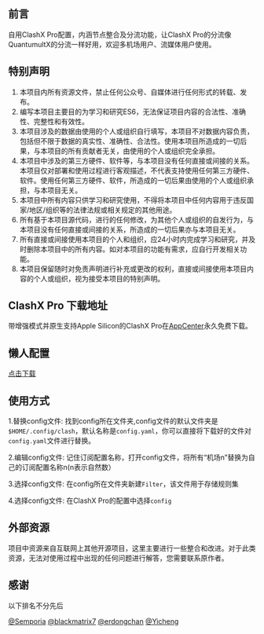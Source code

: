 ## 前言

自用ClashX Pro配置，内涵节点整合及分流功能，让ClashX Pro的分流像QuantumultX的分流一样好用，欢迎多机场用户、流媒体用户使用。


## 特别声明

1. 本项目内所有资源文件，禁止任何公众号、自媒体进行任何形式的转载、发布。
2. 编写本项目主要目的为学习和研究ES6，无法保证项目内容的合法性、准确性、完整性和有效性。
3. 本项目涉及的数据由使用的个人或组织自行填写，本项目不对数据内容负责，包括但不限于数据的真实性、准确性、合法性。使用本项目所造成的一切后果，与本项目的所有贡献者无关，由使用的个人或组织完全承担。
4. 本项目中涉及的第三方硬件、软件等，与本项目没有任何直接或间接的关系。本项目仅对部署和使用过程进行客观描述，不代表支持使用任何第三方硬件、软件。使用任何第三方硬件、软件，所造成的一切后果由使用的个人或组织承担，与本项目无关。
5. 本项目中所有内容只供学习和研究使用，不得将本项目中任何内容用于违反国家/地区/组织等的法律法规或相关规定的其他用途。
6. 所有基于本项目源代码，进行的任何修改，为其他个人或组织的自发行为，与本项目没有任何直接或间接的关系，所造成的一切后果亦与本项目无关。
7. 所有直接或间接使用本项目的个人和组织，应24小时内完成学习和研究，并及时删除本项目中的所有内容。如对本项目的功能有需求，应自行开发相关功能。
8. 本项目保留随时对免责声明进行补充或更改的权利，直接或间接使用本项目内容的个人或组织，视为接受本项目的特别声明。


## ClashX Pro 下载地址

带增强模式并原生支持Apple Silicon的ClashX Pro在[AppCenter](https://install.appcenter.ms/users/clashx/apps/clashx-pro/distribution_groups/public)永久免费下载。

## 懒人配置

[点击下载](https://raw.githubusercontent.com/GreatEugenius/Clash/master/config.yaml)

## 使用方式
1.替换config文件:
找到config所在文件夹,config文件的默认文件夹是`$HOME/.config/clash`，默认名称是`config.yaml`，你可以直接将下载好的文件对`config.yaml`文件进行替换。

2.编辑config文件:
记住订阅配置名称，打开config文件，将所有“机场n”替换为自己的订阅配置名称n(n表示自然数）

3.选择config文件:
在config所在文件夹新建`Filter`，该文件用于存储规则集

4.选择config文件:
在ClashX Pro的配置中选择`config`

## 外部资源

项目中资源来自互联网上其他开源项目，这里主要进行一些整合和改进。对于此类资源，无法对使用过程中出现的任何问题进行解答，您需要联系原作者。

## 感谢

以下排名不分先后

[@Semporia](https://github.com/Semporia)   [@blackmatrix7](https://github.com/blackmatrix7)   [@erdongchan](https://github.com/erdongchanyo)   [@Yicheng](https://github.com/yichengchen)
